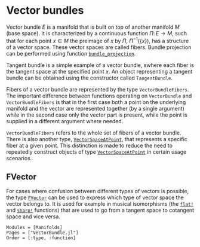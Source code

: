 # Vector bundles

Vector bundle $E$ is a manifold that is built on top of another manifold $M$ (base space). It is characterized by a continuous function $\Pi \colon E \to M$, such that for each point $x \in M$ the preimage of $x$ by $\Pi$, $\Pi^{-1}(\{x\})$, has a structure of a vector space. These vector spaces are called fibers. Bundle projection can be performed using function [`bundle_projection`](@ref).

Tangent bundle is a simple example of a vector bundle, swhere each fiber is the tangent space at the specified point $x$. An object representing a tangent bundle can be obtained using the constructor called `TangentBundle`.

Fibers of a vector bundle are represented by the type `VectorBundleFibers`.
The important difference between functions operating on `VectorBundle` and `VectorBundleFibers` is that in the first case both a point on the underlying manifold and the vector are represented together (by a single argument) while in the second case only the vector part is present, while the point is supplied in a different argument where needed.

`VectorBundleFibers` refers to the whole set of fibers of a vector bundle. There is also another type, [`VectorSpaceAtPoint`](@ref), that represents a specific fiber at a given point. This distinction is made to reduce the need to repeatedly construct objects of type [`VectorSpaceAtPoint`](@ref) in certain usage scenarios.

## FVector

For cases where confusion between different types of vectors is possible, the type [`FVector`](@ref) can be used to express which type of vector space the vector belongs to. It is used for example in musical isomorphisms (the [`flat!`](@ref) and [`sharp!`](@ref) functions) that are used to go from a tangent space to cotangent space and vice versa.

```@autodocs
Modules = [Manifolds]
Pages = ["VectorBundle.jl"]
Order = [:type, :function]
```
